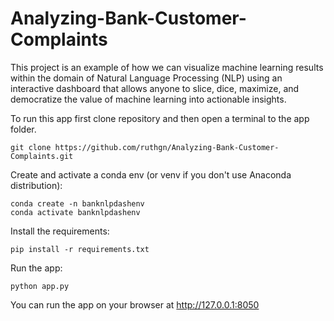 # Analyzing-Bank-Customer-Complaints

This project is an example of how we can visualize machine learning results within the domain of Natural Language Processing (NLP) using an interactive dashboard that allows anyone to slice, dice, maximize, and democratize the value of machine learning into actionable insights.

To run this app first clone repository and then open a terminal to the app folder.

```
git clone https://github.com/ruthgn/Analyzing-Bank-Customer-Complaints.git
```
Create and activate a conda env (or venv if you don't use Anaconda distribution):

```
conda create -n banknlpdashenv
conda activate banknlpdashenv
```
Install the requirements:

```
pip install -r requirements.txt
```
Run the app:

```
python app.py
```
You can run the app on your browser at http://127.0.0.1:8050
